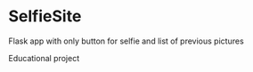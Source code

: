 # SelfieSite
Flask app with only button for selfie and list of previous pictures

Educational project
